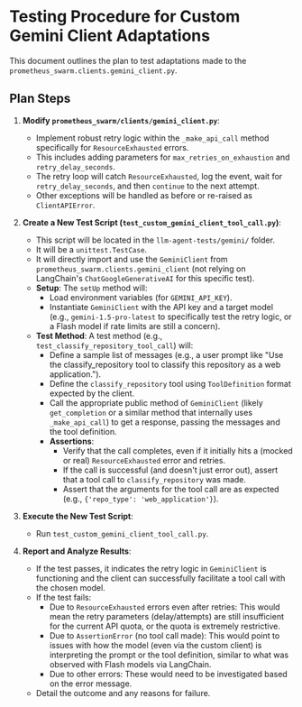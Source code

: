 # Testing Procedure for Custom Gemini Client Adaptations

This document outlines the plan to test adaptations made to the `prometheus_swarm.clients.gemini_client.py`.

## Plan Steps

1.  **Modify `prometheus_swarm/clients/gemini_client.py`**:
    *   Implement robust retry logic within the `_make_api_call` method specifically for `ResourceExhausted` errors.
    *   This includes adding parameters for `max_retries_on_exhaustion` and `retry_delay_seconds`.
    *   The retry loop will catch `ResourceExhausted`, log the event, wait for `retry_delay_seconds`, and then `continue` to the next attempt.
    *   Other exceptions will be handled as before or re-raised as `ClientAPIError`.

2.  **Create a New Test Script (`test_custom_gemini_client_tool_call.py`)**:
    *   This script will be located in the `llm-agent-tests/gemini/` folder.
    *   It will be a `unittest.TestCase`.
    *   It will directly import and use the `GeminiClient` from `prometheus_swarm.clients.gemini_client` (not relying on LangChain's `ChatGoogleGenerativeAI` for this specific test).
    *   **Setup**: The `setUp` method will:
        *   Load environment variables (for `GEMINI_API_KEY`).
        *   Instantiate `GeminiClient` with the API key and a target model (e.g., `gemini-1.5-pro-latest` to specifically test the retry logic, or a Flash model if rate limits are still a concern).
    *   **Test Method**: A test method (e.g., `test_classify_repository_tool_call`) will:
        *   Define a sample list of messages (e.g., a user prompt like "Use the classify_repository tool to classify this repository as a web application.").
        *   Define the `classify_repository` tool using `ToolDefinition` format expected by the client.
        *   Call the appropriate public method of `GeminiClient` (likely `get_completion` or a similar method that internally uses `_make_api_call`) to get a response, passing the messages and the tool definition.
        *   **Assertions**:
            *   Verify that the call completes, even if it initially hits a (mocked or real) `ResourceExhausted` error and retries.
            *   If the call is successful (and doesn't just error out), assert that a tool call to `classify_repository` was made.
            *   Assert that the arguments for the tool call are as expected (e.g., `{'repo_type': 'web_application'}`).

3.  **Execute the New Test Script**:
    *   Run `test_custom_gemini_client_tool_call.py`.

4.  **Report and Analyze Results**:
    *   If the test passes, it indicates the retry logic in `GeminiClient` is functioning and the client can successfully facilitate a tool call with the chosen model.
    *   If the test fails:
        *   Due to `ResourceExhausted` errors even after retries: This would mean the retry parameters (delay/attempts) are still insufficient for the current API quota, or the quota is extremely restrictive.
        *   Due to `AssertionError` (no tool call made): This would point to issues with how the model (even via the custom client) is interpreting the prompt or the tool definition, similar to what was observed with Flash models via LangChain.
        *   Due to other errors: These would need to be investigated based on the error message.
    *   Detail the outcome and any reasons for failure. 
